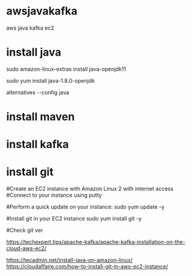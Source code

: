 # awsjavakafka
aws java kafka ec2


# install java
sudo amazon-linux-extras install java-openjdk11

sudo yum install java-1.8.0-openjdk

alternatives --config java

# install maven

# install kafka

# install git

#Create an EC2 instance with Amazon Linux 2 with internet access
#Connect to your instance using putty

#Perform a quick update on your instance:
sudo yum update -y

#Install git in your EC2 instance
sudo yum install git -y

#Check git ver

https://techexpert.tips/apache-kafka/apache-kafka-installation-on-the-cloud-aws-ec2/



https://tecadmin.net/install-java-on-amazon-linux/
https://cloudaffaire.com/how-to-install-git-in-aws-ec2-instance/
